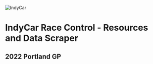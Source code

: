 ![IndyCar](https://media.socastsrm.com/wordpress/wp-content/blogs.dir/2509/files/2020/07/NTT-IndyCar-logos.jpg)


# IndyCar Race Control - Resources and Data Scraper
## 2022 Portland GP

